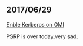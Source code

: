 ## 2017/06/29

[Enble Kerberos on OMI](https://github.com/Microsoft/omi/blob/master/Unix/doc/setup-kerberos-omi.md#common-problems)

PSRP is over today.very sad.
